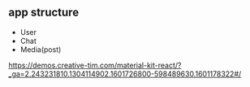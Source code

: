 ## app structure
<ul>
    <li>User</li>
    <li>Chat</li>
    <li>Media(post)</li>
</ul>

https://demos.creative-tim.com/material-kit-react/?_ga=2.243231810.1304114902.1601726800-598489630.1601178322#/